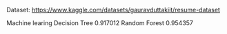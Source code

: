 Dataset: https://www.kaggle.com/datasets/gauravduttakiit/resume-dataset

Machine learing
Decision Tree	0.917012
Random Forest	0.954357

